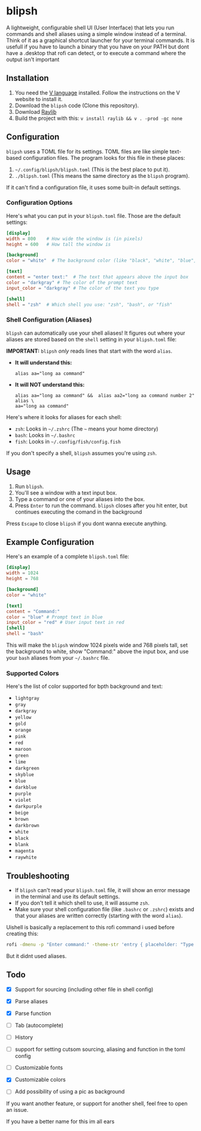 # blipsh

A lightweight, configurable shell UI (User Interface) that lets you run commands and shell aliases using a simple window instead of a terminal.  Think of it as a graphical shortcut launcher for your terminal commands. It is usefull if you have to launch a binary that you have on your PATH but dont have a .desktop that rofi can detect, or to execute a command where the output isn't important

## Installation

1.  You need the [V language](https://github.com/vlang/v) installed.  Follow the instructions on the V website to install it.
2.  Download the `blipsh` code (Clone this repository).
3.  Download [Raylib](https://github.com/raysan5/raylib)
4.  Build the project  with this:
`
v install raylib && v . -prod -gc none
`

## Configuration

`blipsh` uses a TOML file for its settings.  TOML files are like simple text-based configuration files.  The program looks for this file in these places:

1.  `~/.config/blipsh/blipsh.toml` (This is the best place to put it).
2.  `./blipsh.toml` (This means the same directory as the `blipsh` program).

If it can't find a configuration file, it uses some built-in default settings.

### Configuration Options

Here's what you can put in your `blipsh.toml` file. Those are the default settings:

```toml
[display]
width = 800    # How wide the window is (in pixels)
height = 600   # How tall the window is

[background]
color = "white"  # The background color (like "black", "white", "blue", etc.)

[text]
content = "enter text:"  # The text that appears above the input box
color = "darkgray" # The color of the prompt text
input_color = "darkgray" # The color of the text you type

[shell]
shell = "zsh"  # Which shell you use: "zsh", "bash", or "fish"
```

### Shell Configuration (Aliases)

`blipsh` can automatically use your shell aliases!  It figures out where your aliases are stored based on the `shell` setting in your `blipsh.toml` file:

**IMPORTANT:**  `blipsh` *only* reads lines that start with the word `alias`.

*   **It will understand this:**
    ```
    alias aa="long aa command"
    ```

*   **It will NOT understand this:**
    ```
    alias aa="long aa command" &&  alias aa2="long aa command number 2"
    alias \
    aa="long aa command"
    ```


Here's where it looks for aliases for each shell:

*   `zsh`:  Looks in `~/.zshrc` (The `~` means your home directory)
*   `bash`: Looks in `~/.bashrc`
*   `fish`: Looks in `~/.config/fish/config.fish`

If you don't specify a shell, `blipsh` assumes you're using `zsh`.

## Usage

1.  Run `blipsh`.
2.  You'll see a window with a text input box.
3.  Type a command or one of your aliases into the box.
4.  Press `Enter` to run the command. `blipsh` closes after you hit enter, but continues executing the comand in the background

Press `Escape` to close `blipsh` if you dont wanna execute anything.


## Example Configuration

Here's an example of a complete `blipsh.toml` file:

```toml
[display]
width = 1024
height = 768

[background]
color = "white"

[text]
content = "Command:"
color = "blue" # Prompt text in blue
input_color = "red" # User input text in red
[shell]
shell = "bash"
```

This will make the `blipsh` window 1024 pixels wide and 768 pixels tall, set the background to white, show "Command:" above the input box, and use your `bash` aliases from your `~/.bashrc` file.

### Supported Colors

Here's the list of color supported for bpth background and text:

*   `lightgray`
*   `gray`
*   `darkgray`
*   `yellow`
*   `gold`
*   `orange`
*   `pink`
*   `red`
*   `maroon`
*   `green`
*   `lime`
*   `darkgreen`
*   `skyblue`
*   `blue`
*   `darkblue`
*   `purple`
*   `violet`
*   `darkpurple`
*   `beige`
*   `brown`
*   `darkbrown`
*   `white`
*   `black`
*   `blank`
*   `magenta`
*   `raywhite`

## Troubleshooting

*   If `blipsh` can't read your `blipsh.toml` file, it will show an error message in the terminal and use its default settings.
*   If you don't tell it which shell to use, it will assume `zsh`.
*   Make sure your shell configuration file (like `.bashrc` or `.zshrc`) exists and that your aliases are written correctly (starting with the word `alias`).

Uishell is basically a replacement to this rofi command i used before creating this:
```sh
rofi -dmenu -p "Enter command:" -theme-str 'entry { placeholder: "Type command here..."; }' | zsh
```
But it didnt used aliases.

## Todo


- [x] Support for sourcing (including other file in shell config)
- [x] Parse aliases
- [x] Parse function
- [ ] Tab (autocomplete)
- [ ] History
- [ ] support for setting cutsom sourcing, aliasing and function in the toml config
- [ ] Customizable fonts
- [x] Customizable colors
- [ ] Add possibility of using a pic as background


If you want another feature, or support for another shell, feel free to open an issue.

If you have a better name for this im all ears
